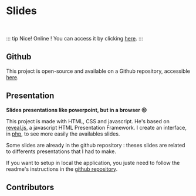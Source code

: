 <script setup>
import { VPTeamMembers } from 'vitepress/theme'

const additionalsMembers = [
	 {
		avatar: "https://github.com/Grafikart.png",
		name: "Grafikart",
		title: "Creator",
		links: [
			{ icon: "github", link: "https://github.com/Grafikart" }
  	],
  }
]

const members = [
	...additionalsMembers,
  {
		avatar: "https://github.com/AlxisHenry.png",
		name: "Alexis Henry",
		title: "Contributor",
		links: [
			{ icon: "github", link: "https://github.com/Alxishenry" },
			{
				icon: "linkedin",
				link: "https://www.linkedin.com/in/alexishenry03",
			},
  	],
  },
];

</script>

# Slides <Badge type="tip" text="v1.0.0" />

<br>

::: tip Nice!
Online ! You can access it by clicking [here](https://alxishenry.github.io/slides/).
:::

## Github

This project is open-source and available on a Github repository, accessible [here](https://github.com/AlxisHenry/slides).

## Presentation

**Slides presentations like powerpoint, but in a browser 😐**

This project is made with HTML, CSS and javascript. He's based on [reveal.js](https://revealjs.com/), a javascript HTML Presentation Framework. I create an interface, in [php](https://www.php.net/), to see more easily the availables slides.

Some slides are already in the github repository : theses slides are related to differents presentations that I had to make. 

If you want to setup in local the application, you juste need to follow the readme's instructions in the [github repository](https://github.com/AlxisHenry/slides).

## Contributors

<VPTeamMembers size="medium" :members="members" />
